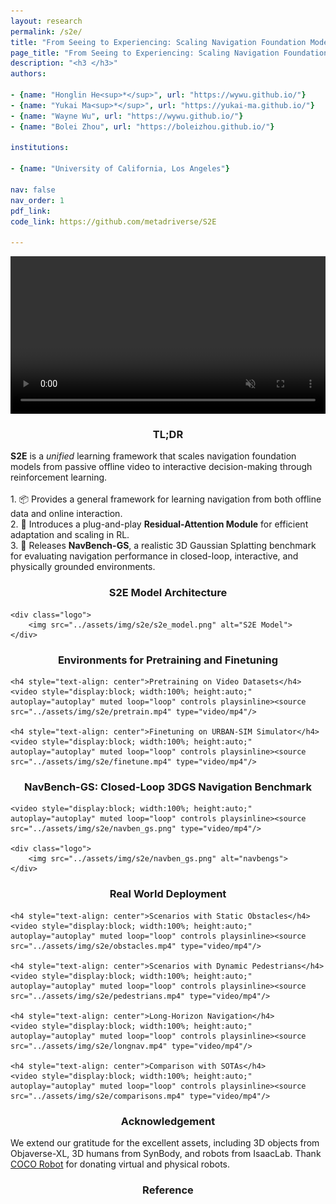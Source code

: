 ```yaml
---
layout: research
permalink: /s2e/
title: "From Seeing to Experiencing: Scaling Navigation Foundation Models with Reinforcement Learning"
page_title: "From Seeing to Experiencing: Scaling Navigation Foundation Models with Reinforcement Learning"
description: "<h3 </h3>"
authors:

- {name: "Honglin He<sup>*</sup>", url: "https://wywu.github.io/"}
- {name: "Yukai Ma<sup>*</sup>", url: "https://yukai-ma.github.io/"}
- {name: "Wayne Wu", url: "https://wywu.github.io/"}
- {name: "Bolei Zhou", url: "https://boleizhou.github.io/"}

institutions:

- {name: "University of California, Los Angeles"}

nav: false
nav_order: 1
pdf_link: 
code_link: https://github.com/metadriverse/S2E

---
```

<div class="research-section">
    <video style="display:block; width:100%; height:auto;" autoplay="autoplay" muted loop="loop" controls playsinline><source src="../assets/img/s2e/s2e.mp4" type="video/mp4"/></video>
</div>

<div class="research-section">
    <h3 style="text-align: center">TL;DR</h3>
    <ul style="list-style-type: none; padding-left: 0;">
      <strong>S2E</strong> is a <em>unified</em> learning framework that scales navigation foundation models from passive offline video to interactive decision-making through reinforcement learning.<br><br>
    1. 📦 Provides a general framework for learning navigation from both offline data and online interaction.<br>
    2. 🔌 Introduces a plug-and-play <strong>Residual-Attention Module</strong> for efficient adaptation and scaling in RL.<br>
    3. 🧭 Releases <strong>NavBench-GS</strong>, a realistic 3D Gaussian Splatting benchmark for evaluating navigation performance in closed-loop, interactive, and physically grounded environments.
  </ul>
    </ul>
</div>


<div class="research-section">
    <h3 style="text-align: center">S2E Model Architecture</h3>

    <div class="logo">
        <img src="../assets/img/s2e/s2e_model.png" alt="S2E Model">
    </div>
    
</div>

<div class="research-section">
    <h3 style="text-align: center">Environments for Pretraining and Finetuning</h3>

    <h4 style="text-align: center">Pretraining on Video Datasets</h4>
    <video style="display:block; width:100%; height:auto;" autoplay="autoplay" muted loop="loop" controls playsinline><source src="../assets/img/s2e/pretrain.mp4" type="video/mp4"/>

    <h4 style="text-align: center">Finetuning on URBAN-SIM Simulator</h4>
    <video style="display:block; width:100%; height:auto;" autoplay="autoplay" muted loop="loop" controls playsinline><source src="../assets/img/s2e/finetune.mp4" type="video/mp4"/>
    
</div>


<div class="research-section">
    <h3 style="text-align: center">NavBench-GS: Closed-Loop 3DGS Navigation Benchmark</h3>

    <video style="display:block; width:100%; height:auto;" autoplay="autoplay" muted loop="loop" controls playsinline><source src="../assets/img/s2e/navben_gs.png" type="video/mp4"/>

    <div class="logo">
        <img src="../assets/img/s2e/navben_gs.png" alt="navbengs">
    </div>
    
</div>

<div class="research-section">
    <h3 style="text-align: center">Real World Deployment</h3>

    <h4 style="text-align: center">Scenarios with Static Obstacles</h4>
    <video style="display:block; width:100%; height:auto;" autoplay="autoplay" muted loop="loop" controls playsinline><source src="../assets/img/s2e/obstacles.mp4" type="video/mp4"/>
    
    <h4 style="text-align: center">Scenarios with Dynamic Pedestrians</h4>
    <video style="display:block; width:100%; height:auto;" autoplay="autoplay" muted loop="loop" controls playsinline><source src="../assets/img/s2e/pedestrians.mp4" type="video/mp4"/>

    <h4 style="text-align: center">Long-Horizon Navigation</h4>
    <video style="display:block; width:100%; height:auto;" autoplay="autoplay" muted loop="loop" controls playsinline><source src="../assets/img/s2e/longnav.mp4" type="video/mp4"/>

    <h4 style="text-align: center">Comparison with SOTAs</h4>
    <video style="display:block; width:100%; height:auto;" autoplay="autoplay" muted loop="loop" controls playsinline><source src="../assets/img/s2e/comparisons.mp4" type="video/mp4"/>
</div>



<div class="research-section">
<h3 style="text-align: center">Acknowledgement</h3>
<p>
We extend our gratitude for the excellent assets, including 3D objects from Objaverse-XL, 3D humans from SynBody, and robots from IsaacLab. Thank <a href="https://www.cocodelivery.com/" target="_blank">COCO Robot</a> for donating virtual and physical robots.
</p>
</div>


<div class="research-section">
<h3 style="text-align: center">Reference</h3>

<pre><code class="language-plain">
</code></pre>
</div>


<style>
.custom-heading {
  font-size: 1.5em;
  font-weight: bold;
  margin-bottom: 10px; /* Adjust this value as needed */
}
.white-background {
    background-color: white;
    display: block; /* Changed from inline-block if you want it to take the full width available */
    width: 100%; /* Ensures it takes the full width of its parent container */
    overflow: hidden; /* This will prevent any overflow outside this div */
    padding: 10px;
}
.white-background img {
    width: 100%; /* Makes the image responsive */
    height: auto; /* Keeps the image's aspect ratio intact */
}
.logo {
    display: inline; /* Changed from inline-block if you want it to take the full width available */
    width: 100%; /* Ensures it takes the full width of its parent container */
    overflow: hidden; /* This will prevent any overflow outside this div */
    padding: 10px;
}
.logo img {
    width: 100%; /* Makes the image responsive */
    height: auto; /* Keeps the image's aspect ratio intact */
}
.video-grid {
    display: grid;
    grid-template-columns: 1fr 1fr; /* Creates two columns */
    grid-gap: 20px; /* Space between videos */
}
.video iframe {
    width: 100%; /* Ensures iframe takes the full width of the container */
    height: 250px; /* Fixed height for all videos */
}

@media (max-width: 600px) {
    .video-grid {
        grid-template-columns: 1fr; /* Stacks videos into a single column on small screens */
    }
}
.gif img {
    width: 100%; /* Ensures the GIFs fill the cells */
    height: auto; /* Maintains the aspect ratio */
}
</style>



